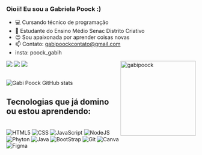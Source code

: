 ### Oioii! Eu sou a Gabriela Poock :)

- 💻 Cursando técnico de programação
- 🚀 Estudante do Ensino Médio Senac Distrito Criativo
- 😍 Sou apaixonada por aprender coisas novas
- 📫 Contato: gabipoockcontato@gmail.com
- insta: poock_gabih

<div> 
  <a href="https://instagram.com/poock_gabih" target="_blank"><img src="https://img.shields.io/badge/-Instagram-%23E4405F?style=for-the-badge&logo=instagram&logoColor=white" target="_blank"></a>
  <a href = "mailto:gabipoockcontato@gmail.com"><img src="https://img.shields.io/badge/-Gmail-%23333?style=for-the-badge&logo=gmail&logoColor=white" target="_blank"></a>
<img align="right" height="200px" alt="gabipoock" src="https://media.giphy.com/media/v1.Y2lkPTc5MGI3NjExa21uNzg4b29pNHloNm95eXl3NDJuNWt6Nm5zcmk2dmY3MndleWtvcyZlcD12MV9pbnRlcm5hbF9naWZfYnlfaWQmY3Q9Zw/AqiAi227dap1F6fJud/giphy.gif">
  <a href="www.linkedin.com/in/gabriela-poock-b837592b6" target="_blank"><img src="https://img.shields.io/badge/LinkedIn-0077B5?style=for-the-badge&logo=linkedin&logoColor=white" target="_blank"></a>
</div> <br>

![Gabi Poock GitHub stats](https://github-readme-stats.vercel.app/api?username=gabipoock&show_icons=true&theme=radical)

## Tecnologias que já domino ou estou aprendendo:

<div style="display: inline_block"><br/>
<img align="center" alt="HTML5" src="https://img.shields.io/badge/HTML5-E34F26?style=for-the-badge&logo=html5&logoColor=white"/>
<img align="center" alt="CSS" src="https://img.shields.io/badge/CSS3-1572B6?style=for-the-badge&logo=css3&logoColor=white"/>
<img align="center" alt="JavaScript" src="https://img.shields.io/badge/JavaScript-323330?style=for-the-badge&logo=javascript&logoColor=F7DF1E"/>
<img align="center" alt="NodeJS" src="https://img.shields.io/badge/Node.js-43853D?style=for-the-badge&logo=node.js&logoColor=white"/>
<img align="center" alt="Phyton" src="https://img.shields.io/badge/Python-3776AB?style=for-the-badge&logo=python&logoColor=white"/>
<img align="center" alt="Java" src="https://img.shields.io/badge/Java-ED8B00?style=for-the-badge&logo=openjdk&logoColor=white"/>
<img align="center" alt="BootStrap" src="https://img.shields.io/badge/Bootstrap-563D7C?style=for-the-badge&logo=bootstrap&logoColor=white"/>
<img align="center" alt="Git" src="https://img.shields.io/badge/GIT-E44C30?style=for-the-badge&logo=git&logoColor=white"/>
<img align="center" alt="Canva" src="https://img.shields.io/badge/Canva-%2300C4CC.svg?&style=for-the-badge&logo=Canva&logoColor=white"/>
<img align="center" alt="Figma" src="https://img.shields.io/badge/Figma-F24E1E?style=for-the-badge&logo=figma&logoColor=white"/>
</div>

